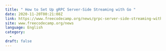 ```yaml
---
title: " How to Set Up gRPC Server-Side Streaming with Go "
date: 2020-11-20T00:21:08Z
link: https://www.freecodecamp.org/news/grpc-server-side-streaming-with-go/?utm_medium=RSS&utm_source=news.12bit.vn
site: www.freecodecamp.org/news
language: English
category:
  -   
draft: false
---
```

